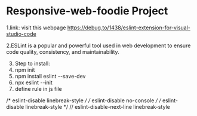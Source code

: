 # Responsive-web-foodie Project

1.link: visit this webpage
https://debug.to/1438/eslint-extension-for-visual-studio-code

2.ESLint is a popular and powerful tool used in web development to ensure code quality, consistency, and maintainability.

3. Step to install:
1. npm init
2. npm install eslint --save-dev
3. npx eslint --init
4. define rule in js file
   
/* eslint-disable linebreak-style */
/* eslint-disable no-console */
/* eslint-disable linebreak-style */
// eslint-disable-next-line linebreak-style

